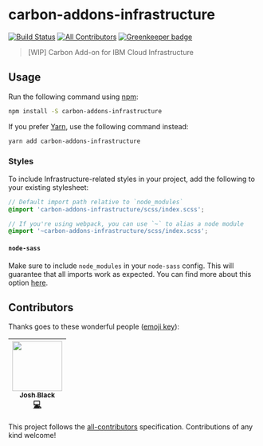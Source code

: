 # carbon-addons-infrastructure

[![Build Status](https://travis-ci.org/carbon-design-system/carbon-addons-infrastructure.svg?branch=master)](https://travis-ci.org/carbon-design-system/carbon-addons-infrastructure)
[![All Contributors](https://img.shields.io/badge/all_contributors-1-orange.svg?style=flat-square)](#contributors)
[![Greenkeeper badge](https://badges.greenkeeper.io/carbon-design-system/carbon-addons-infrastructure.svg)](https://greenkeeper.io/)

> [WIP] Carbon Add-on for IBM Cloud Infrastructure

## Usage

Run the following command using [npm](https://www.npmjs.com/):

```bash
npm install -S carbon-addons-infrastructure
```

If you prefer [Yarn](https://yarnpkg.com/en/), use the following command instead:

```bash
yarn add carbon-addons-infrastructure
```

### Styles

To include Infrastructure-related styles in your project, add the following to your existing stylesheet:

```scss
// Default import path relative to `node_modules`
@import 'carbon-addons-infrastructure/scss/index.scss';

// If you're using webpack, you can use `~` to alias a node module
@import '~carbon-addons-infrastructure/scss/index.scss';
```

#### `node-sass`

Make sure to include `node_modules` in your `node-sass` config. This will guarantee that all imports work as expected. You can find more about this option [here](https://github.com/sass/node-sass#includepaths).

## Contributors

Thanks goes to these wonderful people ([emoji key](https://github.com/kentcdodds/all-contributors#emoji-key)):

<!-- ALL-CONTRIBUTORS-LIST:START - Do not remove or modify this section -->

<!-- prettier-ignore -->
| [<img src="https://avatars1.githubusercontent.com/u/3901764?v=4" width="100px;"/><br /><sub><b>Josh Black</b></sub>](https://github.com/joshblack)<br />[💻](https://github.com/carbon-design-system/carbon-addons-infrastructure/commits?author=joshblack "Code") |
| :---: |

<!-- ALL-CONTRIBUTORS-LIST:END -->

This project follows the [all-contributors](https://github.com/kentcdodds/all-contributors) specification. Contributions of any kind welcome!
